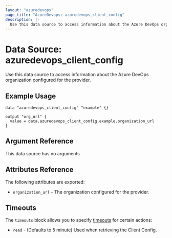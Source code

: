 ```yaml
---
layout: "azuredevops"
page_title: "AzureDevops: azuredevops_client_config"
description: |-
  Use this data source to access information about the Azure DevOps organization configured for the provider.
---
```


# Data Source: azuredevops_client_config

Use this data source to access information about the Azure DevOps organization configured for the provider.

## Example Usage

```hcl
data "azuredevops_client_config" "example" {}

output "org_url" {
  value = data.azuredevops_client_config.example.organization_url
}
```

## Argument Reference

This data source has no arguments

## Attributes Reference

The following attributes are exported:

* `organization_url` - The organization configured for the provider.

## Timeouts

The `timeouts` block allows you to specify [timeouts](https://developer.hashicorp.com/terraform/language/resources/syntax#operation-timeouts) for certain actions:

* `read` - (Defaults to 5 minute) Used when retrieving the Client Config.